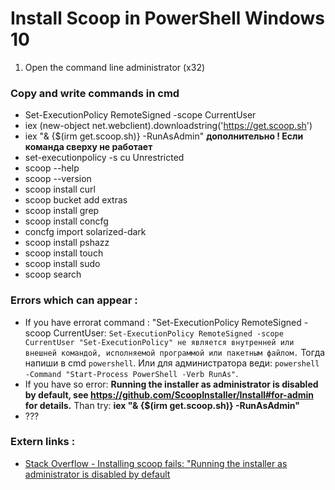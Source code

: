 # Install Scoop in PowerShell Windows 10
1. Open the command line administrator (x32)

### Copy and write commands in cmd
* Set-ExecutionPolicy RemoteSigned -scope CurrentUser
* iex (new-object net.webclient).downloadstring('https://get.scoop.sh')
* iex "& {$(irm get.scoop.sh)} -RunAsAdmin" **дополнительно ! Если команда сверху не работает**
* set-executionpolicy -s cu Unrestricted
* scoop --help
* scoop --version
* scoop install curl
* scoop bucket add extras
* scoop install grep
* scoop install concfg
* concfg import solarized-dark
* scoop install pshazz
* scoop install touch
* scoop install sudo
* scoop search

### Errors which can appear :
* If you have errorat command : "Set-ExecutionPolicy RemoteSigned -scoop CurrentUser: `Set-ExecutionPolicy RemoteSigned -scope CurrentUser "Set-ExecutionPolicy" не является внутренней или внешней
командой, исполняемой программой или пакетным файлом.` Тогда напиши в cmd `powershell`. Или для администратора веди: `powershell -Command "Start-Process PowerShell -Verb RunAs"`.
* If you have so error: **Running the installer as administrator is disabled by default, see https://github.com/ScoopInstaller/Install#for-admin for details.** Than try: **iex "& {$(irm get.scoop.sh)} -RunAsAdmin"**
* ???

### Extern links :
* [Stack Overflow - Installing scoop fails: "Running the installer as administrator is disabled by default](https://stackoverflow.com/questions/74763204/installing-scoop-fails-running-the-installer-as-administrator-is-disabled-by-d)
